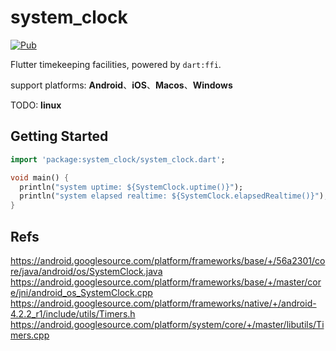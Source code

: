 # system_clock

[![Pub](https://img.shields.io/pub/v/system_clock.svg)](https://pub.dartlang.org/packages/system_clock)

Flutter timekeeping facilities, powered by `dart:ffi`.

support platforms: **Android**、**iOS**、**Macos**、**Windows**

TODO: **linux**

## Getting Started

```dart
import 'package:system_clock/system_clock.dart';

void main() {
  println("system uptime: ${SystemClock.uptime()}");
  println("system elapsed realtime: ${SystemClock.elapsedRealtime()}");
}

```

## Refs

https://android.googlesource.com/platform/frameworks/base/+/56a2301/core/java/android/os/SystemClock.java
https://android.googlesource.com/platform/frameworks/base/+/master/core/jni/android_os_SystemClock.cpp
https://android.googlesource.com/platform/frameworks/native/+/android-4.2.2_r1/include/utils/Timers.h
https://android.googlesource.com/platform/system/core/+/master/libutils/Timers.cpp
